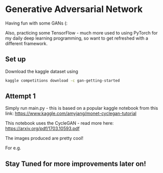 # Generative Adversarial Network
Having fun with some GANs (:

Also, practicing some TensorFlow - much more used to using PyTorch for my daily deep learning programming, so want to get refreshed with a different framework.

## Set up

Download the kaggle dataset using 

```bash
kaggle competitions download -c gan-getting-started
```

## Attempt 1

Simply run main.py - this is based on a popular kaggle notebook from this link: https://www.kaggle.com/amyjang/monet-cyclegan-tutorial

This notebook uses the CycleGAN - read more here: https://arxiv.org/pdf/1703.10593.pdf

The images produced are pretty cool!

For e.g.


## Stay Tuned for more improvements later on!
